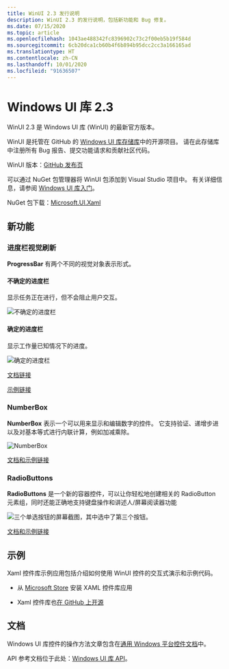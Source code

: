 ```yaml
---
title: WinUI 2.3 发行说明
description: WinUI 2.3 的发行说明，包括新功能和 Bug 修复。
ms.date: 07/15/2020
ms.topic: article
ms.openlocfilehash: 1043ae488342fc8396902c73c2f00eb5b19f584d
ms.sourcegitcommit: 6cb20dca1cb60b4f6b894b95dcc2cc3a166165ad
ms.translationtype: HT
ms.contentlocale: zh-CN
ms.lasthandoff: 10/01/2020
ms.locfileid: "91636507"
---
```

# <a name="windows-ui-library-23"></a>Windows UI 库 2.3

WinUI 2.3 是 Windows UI 库 (WinUI) 的最新官方版本。

WinUI 是托管在 GitHub 的 [Windows UI 库存储库](https://aka.ms/winui)中的开源项目。 请在此存储库中注册所有 Bug 报告、提交功能请求和贡献社区代码。

WinUI 版本：[GitHub 发布页](https://github.com/microsoft/microsoft-ui-xaml/releases)

可以通过 NuGet 包管理器将 WinUI 包添加到 Visual Studio 项目中。 有关详细信息，请参阅 [Windows UI 库入门](../getting-started.md)。

NuGet 包下载：[Microsoft.UI.Xaml](https://www.nuget.org/packages/Microsoft.UI.Xaml)

## <a name="new-features"></a>新功能

### <a name="progress-bar-visual-refresh"></a>进度栏视觉刷新

**ProgressBar** 有两个不同的视觉对象表示形式。

#### <a name="indeterminate-progress-bar"></a>不确定的进度栏

显示任务正在进行，但不会阻止用户交互。

![不确定的进度栏](../images/IndeterminateProgressBar.gif)

#### <a name="determinate-progress-bar"></a>确定的进度栏

显示工作量已知情况下的进度。 

![确定的进度栏](../images/DeterminateProgressBar.gif)

[文档链接](/windows/uwp/design/controls-and-patterns/progress-controls)

[示例链接](/windows/uwp/design/controls-and-patterns/progress-controls#examples)

### <a name="numberbox"></a>NumberBox

**NumberBox** 表示一个可以用来显示和编辑数字的控件。 它支持验证、递增步进以及对基本等式进行内联计算，例如加减乘除。

![NumberBox](../images/NumberBoxGif.gif)

[文档和示例链接](/windows/uwp/design/controls-and-patterns/number-box)

### <a name="radiobuttons"></a>RadioButtons

**RadioButtons** 是一个新的容器控件，可以让你轻松地创建相关的 RadioButton 元素组，同时还能正确地支持键盘操作和讲述人/屏幕阅读器功能

![三个单选按钮的屏幕截图，其中选中了第三个按钮。](../images/RadioButtons.png)

[文档和示例链接](https://github.com/microsoft/microsoft-ui-xaml-specs/blob/c8d3d3668af546091656dfc37436b13cd062f52d/active/radiobuttons/RadioButtons_Spec.md)

## <a name="examples"></a>示例

Xaml 控件库示例应用包括介绍如何使用 WinUI 控件的交互式演示和示例代码。

* 从 [Microsoft Store](
https://www.microsoft.com/p/xaml-controls-gallery/9msvh128x2zt) 安装 XAML 控件库应用

* Xaml 控件库也[在 GitHub 上开源](https://github.com/Microsoft/Xaml-Controls-Gallery)

## <a name="documentation"></a>文档

Windows UI 库控件的操作方法文章包含在[通用 Windows 平台控件文档](/windows/uwp/design/controls-and-patterns/)中。

API 参考文档位于此处：[Windows UI 库 API](/uwp/api/overview/winui/)。